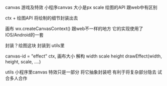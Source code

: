canvas 游戏及特效
小程序canvas 大小是px scale
绘图的API 跟web中有区别

ctx + 绘图API 将绘制的细节封装出去

画布 wx.createCanvasContext() 跟web不一样的地方
它的实现使用了IOS/Android的一套

封装？绘图这块 封装到 utils里

canvas-id = "effect"
ctx,
画布大小 解构 width scale height 
drawEffect(width, height, scale, ....)

utils
    小程序里canvas 特效只是一部分 将它抽象封装吧 有利于将复杂部分隐去 试合多人合作